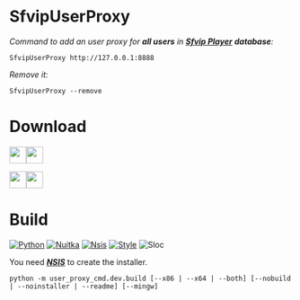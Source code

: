 # SfvipUserProxy
_Command to add an user proxy for **all users** in [**Sfvip Player**](https://github.com/K4L4Uz/SFVIP-Player/tree/master) **database**:_
```console
SfvipUserProxy http://127.0.0.1:8888
```
_Remove it:_
```console
SfvipUserProxy --remove
```

# Download
[<img src="https://img.shields.io/badge/SfvipUserProxy 0.4 x64-informational?logo=docusign&logoColor=white&style=flat-square" height="30"><img src="https://img.shields.io/badge/Clean-brightgreen?style=flat-square" height="30">](https://github.com/sebdelsol/sfvip-all/raw/master/user_proxy_cmd/build/0.4/x64/Install%20SfvipUserProxy.exe)<img src="https://custom-icon-badges.demolab.com/badge/Scanned by Microsoft Defender • 1.1.23100.2009 • 1.401.1671.0-white.svg?logo=shield-check&logoColor=black&style=flat-square" height="15">

[<img src="https://img.shields.io/badge/SfvipUserProxy 0.4 x86-informational?logo=docusign&logoColor=white&style=flat-square" height="30"><img src="https://img.shields.io/badge/Clean-brightgreen?style=flat-square" height="30">](https://github.com/sebdelsol/sfvip-all/raw/master/user_proxy_cmd/build/0.4/x86/Install%20SfvipUserProxy.exe)<img src="https://custom-icon-badges.demolab.com/badge/Scanned by Microsoft Defender • 1.1.23100.2009 • 1.401.1671.0-white.svg?logo=shield-check&logoColor=black&style=flat-square" height="15">

# Build
[![Python](https://img.shields.io/badge/Python-3.11.7-fbdf79?logo=python&logoColor=fbdf79)](https://www.python.org/downloads/release/python-3117/)
[![Nuitka](https://img.shields.io/badge/Nuitka-1.9.3-informational)](https://nuitka.net/)
[![Nsis](https://img.shields.io/badge/Nsis-3.09-informational)](https://nsis.sourceforge.io/Download)
[![Style](https://img.shields.io/badge/Style-Black-000000)](https://black.readthedocs.io/en/stable/)
![Sloc](https://img.shields.io/badge/Sloc-196-000000)

You need [***NSIS***](https://nsis.sourceforge.io/Download) to create the installer.

```console
python -m user_proxy_cmd.dev.build [--x86 | --x64 | --both] [--nobuild | --noinstaller | --readme] [--mingw]
```